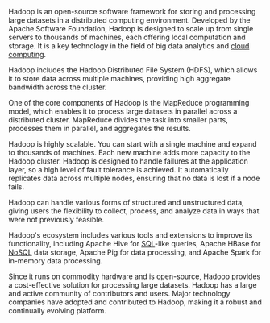 Hadoop is an open-source software framework for storing and processing large datasets in a distributed computing environment. Developed by the Apache Software Foundation, Hadoop is designed to scale up from single servers to thousands of machines, each offering local computation and storage. It is a key technology in the field of big data analytics and [cloud computing](../cloud/cc.md).

Hadoop includes the Hadoop Distributed File System (HDFS), which allows it to store data across multiple machines, providing high aggregate bandwidth across the cluster.

One of the core components of Hadoop is the MapReduce programming model, which enables it to process large datasets in parallel across a distributed cluster. MapReduce divides the task into smaller parts, processes them in parallel, and aggregates the results.

Hadoop is highly scalable. You can start with a single machine and expand to thousands of machines. Each new machine adds more capacity to the Hadoop cluster. Hadoop is designed to handle failures at the application layer, so a high level of fault tolerance is achieved. It automatically replicates data across multiple nodes, ensuring that no data is lost if a node fails.

Hadoop can handle various forms of structured and unstructured data, giving users the flexibility to collect, process, and analyze data in ways that were not previously feasible.

Hadoop's ecosystem includes various tools and extensions to improve its functionality, including Apache Hive for [SQL](../programming/sql.md)-like queries, Apache HBase for [NoSQL](../databases/non.md) data storage, Apache Pig for data processing, and Apache Spark for in-memory data processing.

Since it runs on commodity hardware and is open-source, Hadoop provides a cost-effective solution for processing large datasets. Hadoop has a large and active community of contributors and users. Major technology companies have adopted and contributed to Hadoop, making it a robust and continually evolving platform.

